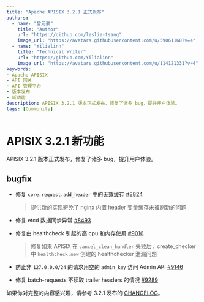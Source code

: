 ```yaml
---
title: "Apache APISIX 3.2.1 正式发布"
authors:
  - name: "曾元豪"
    title: "Author"
    url: "https://github.com/leslie-tsang"
    image_url: "https://avatars.githubusercontent.com/u/59061168?v=4"
  - name: "Yilialinn"
    title: "Technical Writer"
    url: "https://github.com/Yilialinn"
    image_url: "https://avatars.githubusercontent.com/u/114121331?v=4"
keywords: 
- Apache APISIX
- API 网关
- API 管理平台
- 版本发布
- 新功能
description: APISIX 3.2.1 版本正式发布，修复了诸多 bug，提升用户体验。
tags: [Community]
---
```


# APISIX 3.2.1 新功能

APISIX 3.2.1 版本正式发布，修复了诸多 bug，提升用户体验。

## bugfix

- 修复 `core.request.add_header` 中的无效缓存 [#8824](https://github.com/apache/apisix/pull/8824)
  > 提供新的实现避免了 nginx 内置 header 变量缓存未被刷新的问题

- 修复 etcd 数据同步异常 [#8493](https://github.com/apache/apisix/pull/8493)

- 修复由 healthcheck 引起的高 cpu 和内存使用 [#9016](https://github.com/apache/apisix/pull/9016)
  > 修复如果 APISIX 在 `cancel_clean_handler` 失败后，create_checker 中 `healthcheck.new` 创建的 healthchecker 泄漏问题

- 防止非 `127.0.0.0/24` 的请求用空的 `admin_key` 访问 Admin API [#9146](https://github.com/apache/apisix/pull/9146)

- 修复 batch-requests 不读取 trailer headers 的情况 [#9289](https://github.com/apache/apisix/pull/9289)

如果你对完整的内容感兴趣，请参考 3.2.1 发布的 [CHANGELOG](https://github.com/apache/apisix/blob/release/3.2/docs/zh/latest/CHANGELOG.md#321)。
